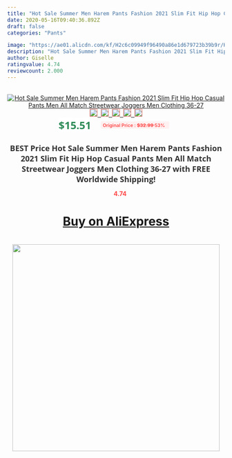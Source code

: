 ```yaml
---
title: "Hot Sale Summer Men Harem Pants Fashion 2021 Slim Fit Hip Hop Casual Pants Men All Match Streetwear Joggers Men Clothing 36-27"
date: 2020-05-16T09:40:36.892Z
draft: false
categories: "Pants"

image: "https://ae01.alicdn.com/kf/H2c6c09949f96490a86e1d679723b39b9r/Hot-Sale-Summer-Men-Harem-Pants-Fashion-2021-Slim-Fit-Hip-Hop-Casual-Pants-Men-All.jpg"
description: "Hot Sale Summer Men Harem Pants Fashion 2021 Slim Fit Hip Hop Casual Pants Men All Match Streetwear Joggers Men Clothing 36-27"
author: Giselle
ratingvalue: 4.74
reviewcount: 2.000
---
```

<br>
<div style="text-align: center;">
<a href="https://s.click.aliexpress.com/e/_9w0lnR" target="_blank" rel="nofollow noopener noreferrer"><img alt="Hot Sale Summer Men Harem Pants Fashion 2021 Slim Fit Hip Hop Casual Pants Men All Match Streetwear Joggers Men Clothing 36-27" class="magnifier-image" src="https://ae01.alicdn.com/kf/H2c6c09949f96490a86e1d679723b39b9r/Hot-Sale-Summer-Men-Harem-Pants-Fashion-2021-Slim-Fit-Hip-Hop-Casual-Pants-Men-All.jpg_640x640.jpg">
<br>
<img style="border:1px solid salmon" src="https://ae01.alicdn.com/kf/H2c6c09949f96490a86e1d679723b39b9r/Hot-Sale-Summer-Men-Harem-Pants-Fashion-2021-Slim-Fit-Hip-Hop-Casual-Pants-Men-All.jpg_120x120.jpg">&nbsp;&nbsp;<img style="border:1px solid salmon" src="https://ae01.alicdn.com/kf/H03076f3336d94b6b8b3d82a7e7d49133Q/Hot-Sale-Summer-Men-Harem-Pants-Fashion-2021-Slim-Fit-Hip-Hop-Casual-Pants-Men-All.jpg_120x120.jpg">&nbsp;&nbsp;<img style="border:1px solid salmon" src="https://ae01.alicdn.com/kf/Hca2a4ccc3e474cc3b8f3ad299688f552Y/Hot-Sale-Summer-Men-Harem-Pants-Fashion-2021-Slim-Fit-Hip-Hop-Casual-Pants-Men-All.jpg_120x120.jpg">&nbsp;&nbsp;<img style="border:1px solid salmon" src="https://ae01.alicdn.com/kf/Hc1b30848d1834b3f90638e682ac8be40s/Hot-Sale-Summer-Men-Harem-Pants-Fashion-2021-Slim-Fit-Hip-Hop-Casual-Pants-Men-All.jpg_120x120.jpg">&nbsp;&nbsp;<img style="border:1px solid salmon" src="https://ae01.alicdn.com/kf/H0bd3004b32994cfe840a24d5359b0d74w/Hot-Sale-Summer-Men-Harem-Pants-Fashion-2021-Slim-Fit-Hip-Hop-Casual-Pants-Men-All.jpg_120x120.jpg"></a></div><br0>
<div style="text-align: center;"><span style="background-color: white; border: 0px; box-sizing: border-box; color: seagreen; display: inline-block; font-family: &quot;open sans&quot; , &quot;arial&quot; , &quot;helvetica&quot; , sans-serif , &quot;heiti&quot;; font-size: 24px; font-stretch: inherit; font-weight: 700; line-height: inherit; margin: 0px 10px 0px 0px; padding: 0px; vertical-align: middle;">$15.51 </span>
<span style="background: rgb(255 , 241 , 241); border-radius: 3px; border: 0px; box-sizing: border-box; color: #ff4747; display: inline-block; font-family: inherit; font-size: 12px; font-stretch: inherit; font-style: inherit; font-variant: inherit; font-weight: 600; line-height: inherit; margin: 0px; padding: 2px 5px; transform: scale(0.9); vertical-align: middle;">Original Price : <b style="text-decoration: line-through;">$32.99 </b> 53%&nbsp;&nbsp;</span></div>
<h1 style="color: #333333; display: inline-block; font-family: &quot;open sans&quot; , &quot;arial&quot; , &quot;helvetica&quot; , sans-serif , &quot;heiti&quot;; font-size: 18px; font-stretch: inherit; font-weight: 700; text-align: center;">BEST Price Hot Sale Summer Men Harem Pants Fashion 2021 Slim Fit Hip Hop Casual Pants Men All Match Streetwear Joggers Men Clothing 36-27 with FREE Worldwide Shipping!</h1>
<div style="color: #ff4747; text-align: center;">
<img src="https://4.bp.blogspot.com/-M0ZcTcb-5uY/XleCXlxnR4I/AAAAAAAAAEc/OrjgMkXV1oMQFaCRZj5HQwOCBcu3w1FegCPcBGAYYCw/s1600/star.png" style="height: 15px;">&nbsp;<b>4.74</b></div>
<div class="button_cont" align="center"><a class="buynow_a" href="https://s.click.aliexpress.com/e/_9w0lnR" target="_blank" rel="nofollow noopener noreferrer"><H1>Buy on AliExpress</H1></a></div><br>
<div class="separator" style="clear: both; text-align: center;">
<img src="https://lh3.googleusercontent.com/-pTy5HemUv9M/XlePHvY0dAI/AAAAAAAAAE4/0nX5iRUoIWY8eMW9Dpxeirr157OZliDIgCLcBGAsYHQ/s1600/badge.gif" width="480">
</div>
